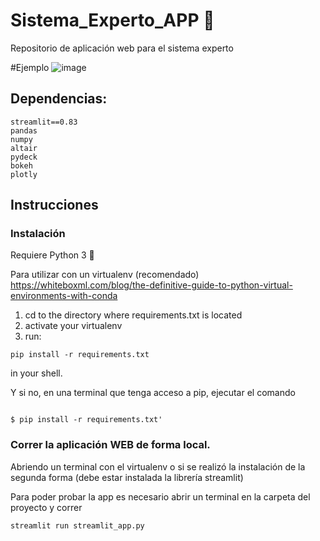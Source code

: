 # Sistema_Experto_APP 🚀
Repositorio de aplicación web para el sistema experto

#Ejemplo
![image](https://user-images.githubusercontent.com/29563000/122610612-ee0fbc80-d04d-11eb-8d43-a8692e3455c4.png)

<!-- ## Requiere Python 3
y -->
## Dependencias:
```
streamlit==0.83
pandas
numpy
altair
pydeck
bokeh
plotly
```
## Instrucciones

### Instalación
Requiere Python 3 🐍

Para utilizar con un virtualenv (recomendado)
https://whiteboxml.com/blog/the-definitive-guide-to-python-virtual-environments-with-conda
1. cd to the directory where requirements.txt is located
2. activate your virtualenv
3. run:

```
pip install -r requirements.txt
```
 in your shell.
 
Y si no, en una terminal que tenga acceso a pip, ejecutar el comando 
```

$ pip install -r requirements.txt'
```

### Correr la aplicación WEB de forma local.

Abriendo un terminal con el virtualenv o si se realizó la instalación de la segunda forma (debe estar instalada la librería streamlit)

Para poder probar la app es necesario abrir un terminal en la carpeta del proyecto y correr

```
streamlit run streamlit_app.py
```
